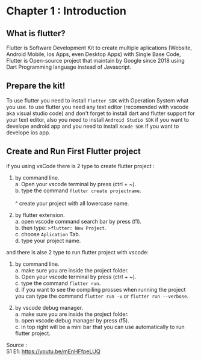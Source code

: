 # **Chapter 1 : Introduction**
## What is flutter?
Flutter is Software Development Kit to create multiple aplications (Website, Android Mobile, Ios Apps, even Desktop Apps) with Single Base Code, Flutter is Open-source project that maintain by Google since 2018 using Dart Programming language instead of Javascript.

## Prepare the kit!
To use flutter you need to install `Flutter SDK` with Operation System what you use. to use flutter you need any text editor (recomended with vscode aka visual studio code) and don't forget to install dart and flutter support for your text editor, also you need to install `Android Studio SDK` if you want to develope android app and you need to install `Xcode SDK` if you want to develope ios app.

## Create and Run First Flutter project
if you using vsCode there is 2 type to create flutter project :
1. by command line. <br/>
      a. Open your vscode terminal by press (ctrl + ~). <br/>
      b. type the command `flutter create projectname`. <br/> <br/>
      ^ create your project with all lowercase name.

2. by flutter extension. <br/>
      a. open vscode command search bar by press (f1). <br/>
      b. then type: `>flutter: New Project`. <br/>
      c. choose `Aplication` Tab. <br/>
      d. type your project name.

and there is alse 2 type to run flutter project with vscode:
1. by command line. <br/>
      a. make sure you are inside the project folder. <br/>
      b. Open your vscode terminal by press (ctrl + ~). <br/>
      c. type the command `flutter run`. <br/>
      d. if you want to see the compiling prosses when running the project you can type the command `flutter run -v` or `flutter run --verbose`.

2. by vscode debug manager. <br/>
      a. make sure you are inside the project folder. <br/>
      b. open vscode debug manager by press (f5). <br/>
      c. in top right will be a mini bar that you can use automatically to run flutter project.

Source : 
<br/> S1 E1: https://youtu.be/mEnHFfpeLUQ